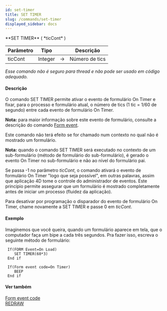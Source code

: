 ```yaml
---
id: set-timer
title: SET TIMER
slug: /commands/set-timer
displayed_sidebar: docs
---
```


<!--REF #_command_.SET TIMER.Syntax-->**SET TIMER** ( *ticCont* )<!-- END REF-->
<!--REF #_command_.SET TIMER.Params-->
| Parâmetro | Tipo |  | Descrição |
| --- | --- | --- | --- |
| ticCont | Integer | &#8594;  | Número de tics |

<!-- END REF-->

*Esse comando não é seguro para thread e não pode ser usado em código adequado.*


#### Descrição 

<!--REF #_command_.SET TIMER.Summary-->O comando SET TIMER permite ativar o evento de formulário On Timer e fixar, para o processo e formulário atual, o número de tics (1 tic = 1/60 de segundo) entre cada evento de formulário On Timer.<!-- END REF--> 

**Nota:** para maior informação sobre este evento de formulário, consulte a descrição do comando [Form event](form-event.md "Form event").

Este comando não terá efeito se for chamado num contexto no qual não é mostrado um formulário.

**Nota:** quando o comando SET TIMER será executado no contexto de um sub-formulário (método de formulário do sub-formulário), é gerado o evento On Timer no sub-formulário e não ao nível do formulário pai. 

Se passa -1 no parâmetro *ticCont*, o comando ativará o evento de formulário On Timer "logo que seja possível", em outras palavras, assim que aplicação 4D tome o controle do administrador de eventos. Este principio permite assegurar que um formulário é mostrado completamente antes de iniciar um processo (fluidez da aplicação).

Para desativar por programação o disparador do evento de formulário On Timer, chame novamente a SET TIMER e passe 0 em *ticCont*.

#### Exemplo 

Imaginemos que você queira, quando um formulário aparece em tela, que o computador faça um bipe a cada três segundos. Pra fazer isso, escreva o seguinte método de formulário: 

```4d
 If(FORM Event=On Load)
    SET TIMER(60*3)
 End if
 
 If(Form event code=On Timer)
    BEEP
 End if
```

#### Ver também 

[Form event code](form-event-code.md)  
[REDRAW](redraw.md)  